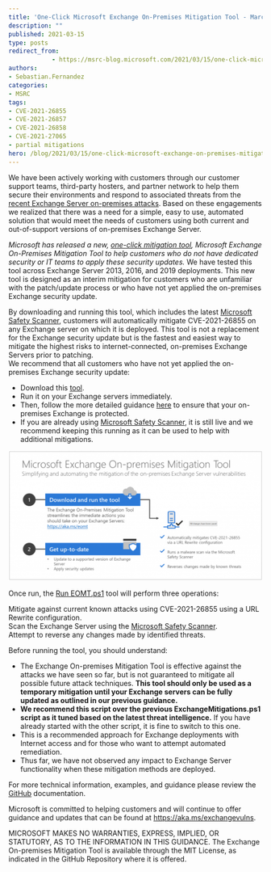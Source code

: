 ```yaml
---
title: 'One-Click Microsoft Exchange On-Premises Mitigation Tool - March 2021'
description: ""
published: 2021-03-15
type: posts
redirect_from:
            - https://msrc-blog.microsoft.com/2021/03/15/one-click-microsoft-exchange-on-premises-mitigation-tool-march-2021/
authors:
- Sebastian.Fernandez
categories:
- MSRC
tags:
- CVE-2021-26855
- CVE-2021-26857
- CVE-2021-26858
- CVE-2021-27065
- partial mitigations
hero: /blog/2021/03/15/one-click-microsoft-exchange-on-premises-mitigation-tool-march-2021/img/wp-content-uploads-2021-03-image-28-1024x523.png
---
```

We have been actively working with customers through our customer support teams, third-party hosters, and partner network to help them secure their environments and respond to associated threats from the [recent Exchange Server on-premises attacks](https://www.microsoft.com/security/blog/2021/03/12/protecting-on-premises-exchange-servers-against-recent-attacks/). Based on these engagements we realized that there was a need for a simple, easy to use, automated solution that would meet the needs of customers using both current and out-of-support versions of on-premises Exchange Server.

_Microsoft has released a new, [one-click mitigation tool](https://aka.ms/eomt), Microsoft Exchange On-Premises Mitigation Tool to help customers who do not have dedicated security or IT teams to apply these security updates._ We have tested this tool across Exchange Server 2013, 2016, and 2019 deployments. This new tool is designed as an interim mitigation for customers who are unfamiliar with the patch/update process or who have not yet applied the on-premises Exchange security update.

By downloading and running this tool, which includes the latest [Microsoft Safety Scanner](https://docs.microsoft.com/en-us/windows/security/threat-protection/intelligence/safety-scanner-download), customers will automatically mitigate CVE-2021-26855 on any Exchange server on which it is deployed. This tool is not a replacement for the Exchange security update but is the fastest and easiest way to mitigate the highest risks to internet-connected, on-premises Exchange Servers prior to patching.  
We recommend that all customers who have not yet applied the on-premises Exchange security update:

- Download this [tool](https://aka.ms/eomt).
- Run it on your Exchange servers immediately.
- Then, follow the more detailed guidance [here](https://msrc-blog.microsoft.com/2021/03/02/multiple-security-updates-released-for-exchange-server/) to ensure that your on-premises Exchange is protected.
- If you are already using [Microsoft Safety Scanner](https://docs.microsoft.com/en-us/windows/security/threat-protection/intelligence/safety-scanner-download), it is still live and we recommend keeping this running as it can be used to help with additional mitigations.

![](./img/wp-content-uploads-2021-03-image-28-1024x523.png)

Once run, the [Run EOMT.ps1](https://aka.ms/eomt) tool will perform three operations:

Mitigate against current known attacks using CVE-2021-26855 using a URL Rewrite configuration.  
Scan the Exchange Server using the [Microsoft Safety Scanner](https://docs.microsoft.com/en-us/windows/security/threat-protection/intelligence/safety-scanner-download).  
Attempt to reverse any changes made by identified threats.

Before running the tool, you should understand:

- The Exchange On-premises Mitigation Tool is effective against the attacks we have seen so far, but is not guaranteed to mitigate all possible future attack techniques. **This tool should only be used as a temporary mitigation until your Exchange servers can be fully updated as outlined in our previous guidance.**
- **We recommend this script over the previous ExchangeMitigations.ps1 script as it tuned based on the latest threat intelligence.** If you have already started with the other script, it is fine to switch to this one.
- This is a recommended approach for Exchange deployments with Internet access and for those who want to attempt automated remediation.
- Thus far, we have not observed any impact to Exchange Server functionality when these mitigation methods are deployed.

For more technical information, examples, and guidance please review the [GitHub](https://github.com/microsoft/CSS-Exchange/blob/main/Security/) documentation.

Microsoft is committed to helping customers and will continue to offer guidance and updates that can be found at <https://aka.ms/exchangevulns>.

MICROSOFT MAKES NO WARRANTIES, EXPRESS, IMPLIED, OR STATUTORY, AS TO THE INFORMATION IN THIS GUIDANCE. The Exchange On-premises Mitigation Tool is available through the MIT License, as indicated in the GitHub Repository where it is offered.
